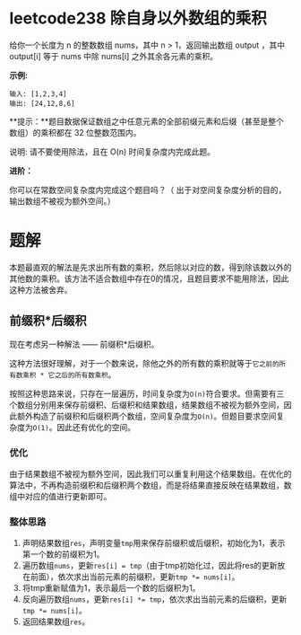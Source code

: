 # leetcode238 除自身以外数组的乘积
给你一个长度为 n 的整数数组 nums，其中 n > 1，返回输出数组 output ，其中 output[i] 等于 nums 中除 nums[i] 之外其余各元素的乘积。

**示例:**
```
输入: [1,2,3,4]
输出: [24,12,8,6]
```

**提示：**题目数据保证数组之中任意元素的全部前缀元素和后缀（甚至是整个数组）的乘积都在 32 位整数范围内。

说明: 请不要使用除法，且在 O(n) 时间复杂度内完成此题。

**进阶：**

你可以在常数空间复杂度内完成这个题目吗？（ 出于对空间复杂度分析的目的，输出数组不被视为额外空间。）

# 题解
本题最直观的解法是先求出所有数的乘积，然后除以对应的数，得到除该数以外的其他数的乘积。该方法不适合数组中存在0的情况，且题目要求不能用除法，因此这种方法被舍弃。

## 前缀积*后缀积
现在考虑另一种解法 —— 前缀积*后缀积。

这种方法很好理解，对于一个数来说，除他之外的所有数的乘积就等于`它之前的所有数乘积 * 它之后的所有数乘积`。

按照这种思路来说，只存在一层遍历，时间复杂度为`O(n)`符合要求。但需要有三个数组分别用来保存前缀积、后缀积和结果数组，结果数组不被视为额外空间，因此额外构造了前缀积和后缀积两个数组，空间复杂度为`O(n)`。但题目要求空间复杂度为`O(1)`。因此还有优化的空间。

### 优化
由于结果数组不被视为额外空间，因此我们可以重复利用这个结果数组。在优化的算法中，不再构造前缀积和后缀积两个数组，而是将结果直接反映在结果数组，数组中对应的值进行更新即可。

### 整体思路
1. 声明结果数组`res`，声明变量`tmp`用来保存前缀积或后缀积，初始化为1，表示第一个数的前缀积为1。
2. 遍历数组`nums`，更新`res[i] = tmp`（由于tmp初始化过，因此将res的更新放在前面），依次求出当前元素的前缀积，更新`tmp *= nums[i]`。
3. 将tmp重新赋值为1，表示最后一个数的后缀积为1。
4. 反向遍历数组`nums`，更新`res[i] *= tmp`，依次求出当前元素的后缀积，更新`tmp *= nums[i]`。
5. 返回结果数组`res`。

